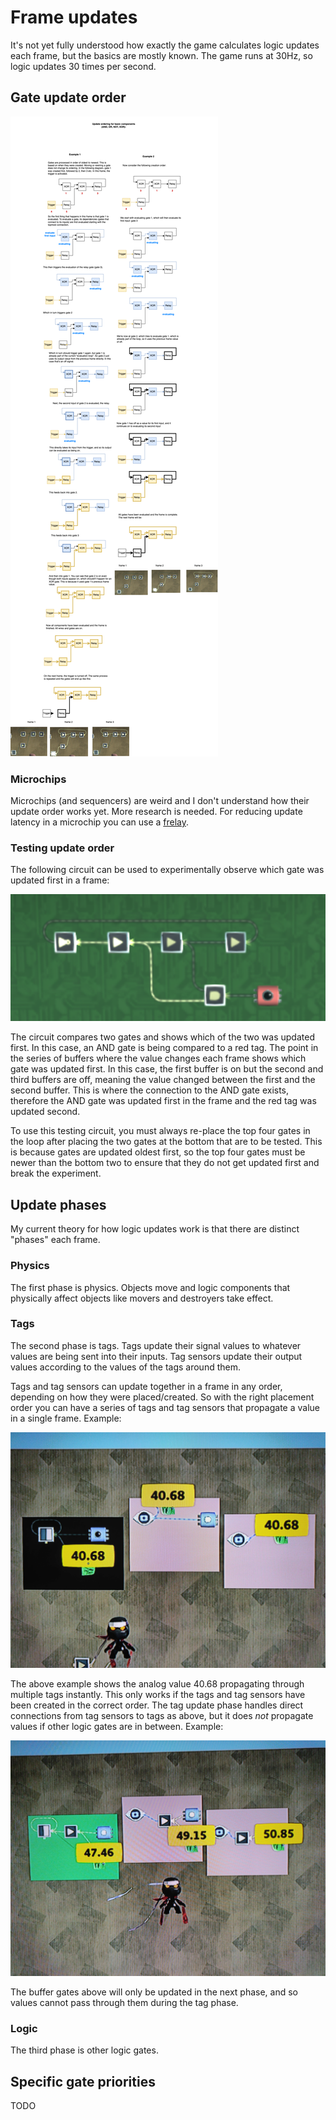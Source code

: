 # Frame updates

It's not yet fully understood how exactly the game calculates logic updates each frame, but the basics are mostly known. The game runs at 30Hz, so logic updates 30 times per second.



## Gate update order



![image](image1.png)


### Microchips

Microchips (and sequencers) are weird and I don't understand how their update order works yet. More research is needed. For reducing update latency in a microchip you can use a [frelay](/wiki/control-flow/README.md#f-relay).

### Testing update order

The following circuit can be used to experimentally observe which gate was updated first in a frame:

![image](image2.png)

The circuit compares two gates and shows which of the two was updated first. In this case, an AND gate is being compared to a red tag. The point in the series of buffers where the value changes each frame shows which gate was updated first. In this case, the first buffer is on but the second and third buffers are off, meaning the value changed between the first and the second buffer. This is where the connection to the AND gate exists, therefore the AND gate was updated first in the frame and the red tag was updated second.

To use this testing circuit, you must always re-place the top four gates in the loop after placing the two gates at the bottom that are to be tested. This is because gates are updated oldest first, so the top four gates must be newer than the bottom two to ensure that they do not get updated first and break the experiment.

## Update phases

My current theory for how logic updates work is that there are distinct "phases" each frame.

### Physics

The first phase is physics. Objects move and logic components that physically affect objects like movers and destroyers take effect.

### Tags

The second phase is tags. Tags update their signal values to whatever values are being sent into their inputs. Tag sensors update their output values according to the values of the tags around them.

Tags and tag sensors can update together in a frame in any order, depending on how they were placed/created. So with the right placement order you can have a series of tags and tag sensors that propagate a value in a single frame. Example:

![image](tags2.jpg)

The above example shows the analog value 40.68 propagating through multiple tags instantly. This only works if the tags and tag sensors have been created in the correct order. The tag update phase handles direct connections from tag sensors to tags as above, but it does _not_ propagate values if other logic gates are in between. Example:

![image](tags1.jpg)

The buffer gates above will only be updated in the next phase, and so values cannot pass through them during the tag phase.

### Logic

The third phase is other logic gates.


## Specific gate priorities

TODO
